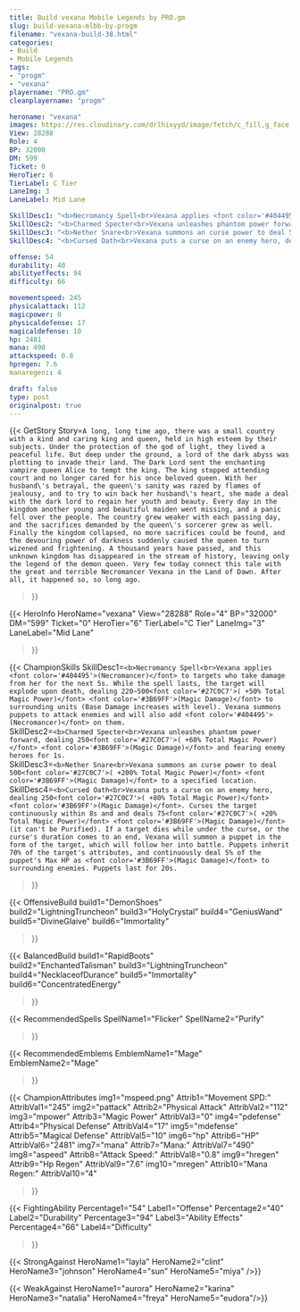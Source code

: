 ```yaml
---
title: Build vexana Mobile Legends by PRO.gm
slug: build-vexana-mlbb-by-progm
filename: "vexana-build-38.html"
categories: 
- Build 
- Mobile Legends
tags: 
- "progm"
- "vexana"
playername: "PRO.gm"
cleanplayername: "progm"

heroname: "vexana"
images: https://res.cloudinary.com/drlhixyyd/image/fetch/c_fill,g_face,f_auto/https://cdn2-build.mobagenie.my.id/p/images/banner/full/vexana.jpg
View: 28288 
Role: 4 
BP: 32000
DM: 599 
Ticket: 0 
HeroTier: 6 
TierLabel: C Tier 
LaneImg: 3
LaneLabel: Mid Lane 

SkillDesc1: "<b>Necromancy Spell<br>Vexana applies <font color='#404495'>(Necromancer)</font> to targets who take damage from her for the next 5s. While the spell lasts, the target will explode upon death, dealing 220~500<font color='#27C0C7'>( +50% Total Magic Power)</font> <font color='#3B69FF'>(Magic Damage)</font> to surrounding units (Base Damage increases with level). Vexana summons puppets to attack enemies and will also add <font color='#404495'>(Necromancer)</font> on them."   
SkillDesc2: "<b>Charmed Specter<br>Vexana unleashes phantom power forward, dealing 250<font color='#27C0C7'>( +60% Total Magic Power)</font> <font color='#3B69FF'>(Magic Damage)</font> and fearing enemy heroes for 1s."   
SkillDesc3: "<b>Nether Snare<br>Vexana summons an curse power to deal 500<font color='#27C0C7'>( +200% Total Magic Power)</font> <font color='#3B69FF'>(Magic Damage)</font> to a specified location."   
SkillDesc4: "<b>Cursed Oath<br>Vexana puts a curse on an enemy hero, dealing 250<font color='#27C0C7'>( +80% Total Magic Power)</font> <font color='#3B69FF'>(Magic Damage)</font>. Curses the target continuously within 8s and and deals 75<font color='#27C0C7'>( +20% Total Magic Power)</font> <font color='#3B69FF'>(Magic Damage)</font> (it can't be Purified). If a target dies while under the curse, or the curse's duration comes to an end, Vexana will summon a puppet in the form of the target, which will follow her into battle. Puppets inherit 70% of the target's attributes, and continuously deal 5% of the puppet's Max HP as <font color='#3B69FF'>(Magic Damage)</font> to surrounding enemies. Puppets last for 20s."  

offense: 54 
durability: 40 
abilityeffects: 94 
difficulty: 66 

movementspeed: 245
physicalattack: 112
magicpower: 0
physicaldefense: 17
magicaldefense: 10
hp: 2481
mana: 490
attackspeed: 0.8
hpregen: 7.6
manaregen:: 4

draft: false
type: post
originalpost: true
---
```



{{< GetStory 
Story=` A long, long time ago, there was a small country with a kind and caring king and queen, held in high esteem by their subjects. Under the protection of the god of light, they lived a peaceful life. But deep under the ground, a lord of the dark abyss was plotting to invade their land. The Dark Lord sent the enchanting vampire queen Alice to tempt the king. The king stopped attending court and no longer cared for his once beloved queen. With her husband\'s betrayal, the queen\'s sanity was razed by flames of jealousy, and to try to win back her husband\'s heart, she made a deal with the dark lord to regain her youth and beauty. Every day in the kingdom another young and beautiful maiden went missing, and a panic fell over the people. The country grew weaker with each passing day, and the sacrifices demanded by the queen\'s sorcerer grew as well. Finally the kingdom collapsed, no more sacrifices could be found, and the devouring power of darkness suddenly caused the queen to turn wizened and frightening. A thousand years have passed, and this unknown kingdom has disappeared in the stream of history, leaving only the legend of the demon queen. Very few today connect this tale with the great and terrible Necromancer Vexana in the Land of Dawn. After all, it happened so, so long ago. ` 
>}}

{{< HeroInfo 
HeroName="vexana" 
View="28288" 
Role="4" 
BP="32000" 
DM="599" 
Ticket="0" 
HeroTier="6" 
TierLabel="C Tier" 
LaneImg="3" 
LaneLabel="Mid Lane" 
>}}
 
{{< ChampionSkills 
SkillDesc1=`<b>Necromancy Spell<br>Vexana applies <font color='#404495'>(Necromancer)</font> to targets who take damage from her for the next 5s. While the spell lasts, the target will explode upon death, dealing 220~500<font color='#27C0C7'>( +50% Total Magic Power)</font> <font color='#3B69FF'>(Magic Damage)</font> to surrounding units (Base Damage increases with level). Vexana summons puppets to attack enemies and will also add <font color='#404495'>(Necromancer)</font> on them.`   
SkillDesc2=`<b>Charmed Specter<br>Vexana unleashes phantom power forward, dealing 250<font color='#27C0C7'>( +60% Total Magic Power)</font> <font color='#3B69FF'>(Magic Damage)</font> and fearing enemy heroes for 1s.`   
SkillDesc3=`<b>Nether Snare<br>Vexana summons an curse power to deal 500<font color='#27C0C7'>( +200% Total Magic Power)</font> <font color='#3B69FF'>(Magic Damage)</font> to a specified location.`   
SkillDesc4=`<b>Cursed Oath<br>Vexana puts a curse on an enemy hero, dealing 250<font color='#27C0C7'>( +80% Total Magic Power)</font> <font color='#3B69FF'>(Magic Damage)</font>. Curses the target continuously within 8s and and deals 75<font color='#27C0C7'>( +20% Total Magic Power)</font> <font color='#3B69FF'>(Magic Damage)</font> (it can't be Purified). If a target dies while under the curse, or the curse's duration comes to an end, Vexana will summon a puppet in the form of the target, which will follow her into battle. Puppets inherit 70% of the target's attributes, and continuously deal 5% of the puppet's Max HP as <font color='#3B69FF'>(Magic Damage)</font> to surrounding enemies. Puppets last for 20s.`   
>}}

{{< OffensiveBuild 
build1="DemonShoes"  
build2="LightningTruncheon" 
build3="HolyCrystal" 
build4="GeniusWand" 
build5="DivineGlaive" 
build6="Immortality" 
>}} 

{{< BalancedBuild 
build1="RapidBoots"  
build2="EnchantedTalisman" 
build3="LightningTruncheon" 
build4="NecklaceofDurance" 
build5="Immortality" 
build6="ConcentratedEnergy" 
>}}


{{< RecommendedSpells 
SpellName1="Flicker" 
SpellName2="Purify" 
>}}  

{{< RecommendedEmblems 
EmblemName1="Mage" 
EmblemName2="Mage" 
>}}   


{{< ChampionAttributes
img1="mspeed.png" Attrib1="Movement SPD:" AttribVal1="245"
img2="pattack" Attrib2="Physical Attack" AttribVal2="112"
img3="mpower" Attrib3="Magic Power" AttribVal3="0"
img4="pdefense" Attrib4="Physical Defense" AttribVal4="17"
img5="mdefense" Attrib5="Magical Defense" AttribVal5="10"
img6="hp" Attrib6="HP" AttribVal6="2481"
img7="mana" Attrib7="Mana:" AttribVal7="490"
img8="aspeed" Attrib8="Attack Speed:" AttribVal8="0.8"
img9="hregen" Attrib9="Hp Regen" AttribVal9="7.6"
img10="mregen" Attrib10="Mana Regen:" AttribVal10="4"
>}}


{{< FightingAbility
Percentage1="54" Label1="Offense"
Percentage2="40" Label2="Durability"
Percentage3="94" Label3="Ability Effects"
Percentage4="66" Label4="Difficulty"
 >}}

{{< StrongAgainst 
HeroName1="layla"
HeroName2="clint"
HeroName3="johnson"
HeroName4="sun"
HeroName5="miya"
/>}}

{{< WeakAgainst
HeroName1="aurora"
HeroName2="karina"
HeroName3="natalia"
HeroName4="freya"
HeroName5="eudora"/>}}
